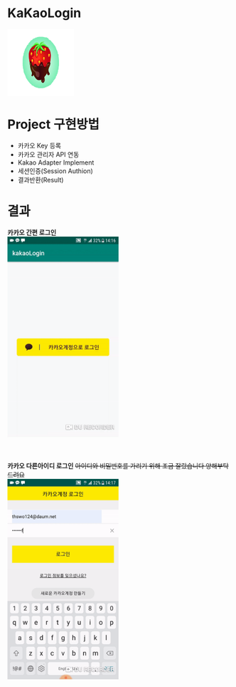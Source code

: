 # KaKaoLogin
<img src="./image/strawberry.png" width="150" height="150"></img>

# Project 구현방법

* 카카오 Key 등록
* 카카오 관리자 API 연동
* Kakao Adapter Implement
* 세션인증(Session Authion)
* 결과반환(Result)

# 결과
**카카오 간편 로그인**
<br>
<img src="./image/kakaoSimple.gif" width="250" height="450"></img>  
<br>
<br>
<br>
**카카오 다른아이디 로그인**
~~아이디와 비밀번호를 가리기 위해 조금 잘랐습니다 양해부탁드려요~~
<br>
<img src="./image/kakaoSpec2.gif" width="250" height="450"></img>
